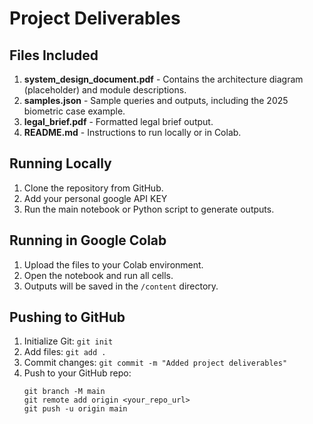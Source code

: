 
# Project Deliverables

## Files Included
1. **system_design_document.pdf** - Contains the architecture diagram (placeholder) and module descriptions.
2. **samples.json** - Sample queries and outputs, including the 2025 biometric case example.
3. **legal_brief.pdf** - Formatted legal brief output.
4. **README.md** - Instructions to run locally or in Colab.

## Running Locally
1. Clone the repository from GitHub.
2. Add your personal google API KEY
3. Run the main notebook or Python script to generate outputs.

## Running in Google Colab
1. Upload the files to your Colab environment.
2. Open the notebook and run all cells.
3. Outputs will be saved in the `/content` directory.

## Pushing to GitHub
1. Initialize Git: `git init`
2. Add files: `git add .`
3. Commit changes: `git commit -m "Added project deliverables"`
4. Push to your GitHub repo:
   ```
   git branch -M main
   git remote add origin <your_repo_url>
   git push -u origin main
   ```

